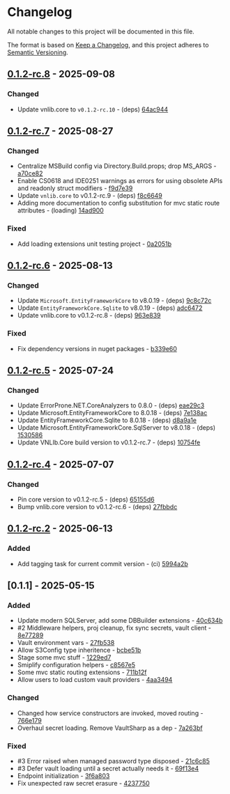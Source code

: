 # Changelog

All notable changes to this project will be documented in this file.

The format is based on [Keep a Changelog](https://keepachangelog.com/en/1.0.0/),
and this project adheres to [Semantic Versioning](https://semver.org/spec/v2.0.0.html).

## [0.1.2-rc.8] - 2025-09-08

### Changed

- Update vnlib.core to `v0.1.2-rc.10` - (deps) [64ac944](https://git.vaughnnugent.com/cgit/vnuge/vnlib-plugins-extensions.git/commit/?id=64ac9441a89943955ead978dba068c9fb8661941)

## [0.1.2-rc.7] - 2025-08-27

### Changed

- Centralize MSBuild config via Directory.Build.props; drop MS_ARGS - [a70ce82](https://git.vaughnnugent.com/cgit/vnuge/vnlib-plugins-extensions.git/commit/?id=a70ce827239c19398e73700c7ce6135225e6a4e5)
- Enable CS0618 and IDE0251 warnings as errors for using obsolete APIs and readonly struct modifiers - [f9d7e39](https://git.vaughnnugent.com/cgit/vnuge/vnlib-plugins-extensions.git/commit/?id=f9d7e39e4bfedde1ff473f10fb57ffc986142084)
- Update `vnlib.core` to v0.1.2-rc.9 - (deps) [f8c6649](https://git.vaughnnugent.com/cgit/vnuge/vnlib-plugins-extensions.git/commit/?id=f8c6649236679ecdd3a434160fbde2c6d3c9f5e7)
- Adding more documentation to config substitution for mvc static route attributes - (loading) [14ad900](https://git.vaughnnugent.com/cgit/vnuge/vnlib-plugins-extensions.git/commit/?id=14ad900e6d2cd74baaa15642093be69d45f748f5)

### Fixed

- Add loading extensions unit testing project - [0a2051b](https://git.vaughnnugent.com/cgit/vnuge/vnlib-plugins-extensions.git/commit/?id=0a2051bb3df2d9883e2854ec5043ba7ac72f74ae)

## [0.1.2-rc.6] - 2025-08-13

### Changed

- Update `Microsoft.EntityFrameworkCore` to v8.0.19 - (deps) [9c8c72c](https://git.vaughnnugent.com/cgit/vnuge/vnlib-plugins-extensions.git/commit/?id=9c8c72c954b2f7a45b759898b8ce2340684ea170)
- Update `EntityFrameworkCore.Sqlite` to v8.0.19 - (deps) [adc6472](https://git.vaughnnugent.com/cgit/vnuge/vnlib-plugins-extensions.git/commit/?id=adc6472a8c140a75d1632bd116bb6a22dfd27f19)
- Update vnlib.core to v0.1.2-rc.8 - (deps) [963e839](https://git.vaughnnugent.com/cgit/vnuge/vnlib-plugins-extensions.git/commit/?id=963e83946bef40acb3caa93dedc2b9a582e5890b)

### Fixed

- Fix dependency versions in nuget packages - [b339e60](https://git.vaughnnugent.com/cgit/vnuge/vnlib-plugins-extensions.git/commit/?id=b339e6006fe8a68a12a9f8cdb0fdbe2cdb8bee39)

## [0.1.2-rc.5] - 2025-07-24

### Changed

- Update ErrorProne.NET.CoreAnalyzers to 0.8.0 - (deps) [eae29c3](https://git.vaughnnugent.com/cgit/vnuge/vnlib-plugins-extensions.git/commit/?id=eae29c379726ff1732bc80ee01879cc872d3fdf5)
- Update Microsoft.EntityFrameworkCore to 8.0.18 - (deps) [7e138ac](https://git.vaughnnugent.com/cgit/vnuge/vnlib-plugins-extensions.git/commit/?id=7e138ac255e28435ff72d86aee6098a29b800de5)
- Update EntityFrameworkCore.Sqlite to 8.0.18 - (deps) [d8a9a1e](https://git.vaughnnugent.com/cgit/vnuge/vnlib-plugins-extensions.git/commit/?id=d8a9a1e0a6e8a09fbd245c0f230d8955f50ea185)
- Update Microsoft.EntityFrameworkCore.SqlServer to v8.0.18 - (deps) [1530586](https://git.vaughnnugent.com/cgit/vnuge/vnlib-plugins-extensions.git/commit/?id=153058682852dc4eecb48383ff3be93659d3e6cc)
- Update VNLIb.Core build version to v0.1.2-rc.7 - (deps) [10754fe](https://git.vaughnnugent.com/cgit/vnuge/vnlib-plugins-extensions.git/commit/?id=10754fe30153b411f8674776fa568466d872ce8f)

## [0.1.2-rc.4] - 2025-07-07

### Changed

- Pin core version to v0.1.2-rc.5 - (deps) [65155d6](https://git.vaughnnugent.com/cgit/vnuge/vnlib-plugins-extensions.git/commit/?id=65155d6fe4bd0ec1075c14c758e05c46f3ae6071)
- Bump vnlib.core version to v0.1.2-rc.6 - (deps) [27fbbdc](https://git.vaughnnugent.com/cgit/vnuge/vnlib-plugins-extensions.git/commit/?id=27fbbdc31dfadd977882bd8d6a421ff556b2a8c0)

## [0.1.2-rc.2] - 2025-06-13

### Added

- Add tagging task for current commit version - (ci) [5994a2b](https://git.vaughnnugent.com/cgit/vnuge/vnlib-plugins-extensions.git/commit/?id=5994a2b28e3ee9c8962a440d247e0538be6cca9d)

## [0.1.1] - 2025-05-15

### Added

- Update modern SQLServer, add some DBBuilder extensions - [40c634b](https://git.vaughnnugent.com/cgit/vnuge/vnlib-plugins-extensions.git/commit/?id=40c634b0f37ce9922dbc32c86e26d5a771daeca3)
- #2 Middleware helpers, proj cleanup, fix sync secrets, vault client - [8e77289](https://git.vaughnnugent.com/cgit/vnuge/vnlib-plugins-extensions.git/commit/?id=8e77289041349b16536497f48f0c0a4ec6fe30f5)
- Vault environment vars - [27fb538](https://git.vaughnnugent.com/cgit/vnuge/vnlib-plugins-extensions.git/commit/?id=27fb5382d80d9bcfb4c65974bbae20c5e7b8ccbc)
- Allow S3Config type inheritence - [bcbe51b](https://git.vaughnnugent.com/cgit/vnuge/vnlib-plugins-extensions.git/commit/?id=bcbe51bef546458cb7fee0d8f1dfd00cf936545a)
- Stage some mvc stuff - [1229ed7](https://git.vaughnnugent.com/cgit/vnuge/vnlib-plugins-extensions.git/commit/?id=1229ed75549de1c56aaee42c921acbd96c4d4c9b)
- Smiplify configuration helpers - [c8567e5](https://git.vaughnnugent.com/cgit/vnuge/vnlib-plugins-extensions.git/commit/?id=c8567e58dc1d4135da1f6cefa6fa66af5fcd7b19)
- Some mvc static routing extensions - [711b12f](https://git.vaughnnugent.com/cgit/vnuge/vnlib-plugins-extensions.git/commit/?id=711b12fa249cba9effecd4e722dd8d460d083659)
- Allow users to load custom vault providers - [4aa3494](https://git.vaughnnugent.com/cgit/vnuge/vnlib-plugins-extensions.git/commit/?id=4aa34942d031221b9177ccf0402c2ec33a551301)

### Changed

- Changed how service constructors are invoked, moved routing - [766e179](https://git.vaughnnugent.com/cgit/vnuge/vnlib-plugins-extensions.git/commit/?id=766e179d110db4f955fffce55f2b0ad41c139179)
- Overhaul secret loading. Remove VaultSharp as a dep - [7a263bf](https://git.vaughnnugent.com/cgit/vnuge/vnlib-plugins-extensions.git/commit/?id=7a263bf54b7967ddeb9f6b662339ec1c74546ce8)

### Fixed

- #3 Error raised when managed password type disposed - [21c6c85](https://git.vaughnnugent.com/cgit/vnuge/vnlib-plugins-extensions.git/commit/?id=21c6c85f540740ac29536a7091346a731aa85148)
- #3 Defer vault loading until a secret actually needs it - [69f13e4](https://git.vaughnnugent.com/cgit/vnuge/vnlib-plugins-extensions.git/commit/?id=69f13e43dfdd8069459800ccc3039f45fc884814)
- Endpoint initialization - [3f6a803](https://git.vaughnnugent.com/cgit/vnuge/vnlib-plugins-extensions.git/commit/?id=3f6a80306935afbd9cc74bd2bec83977a2ae12ae)
- Fix unexpected raw secret erasure - [4237750](https://git.vaughnnugent.com/cgit/vnuge/vnlib-plugins-extensions.git/commit/?id=42377501eb066f99c8e9d3f4a89b7595329e519b)

[0.1.2-rc.8]: https://git.vaughnnugent.com/cgit/vnuge/vnlib-plugins-extensions.git/diff?id=v0.1.2-rc.8&id2=v0.1.2-rc.7
[0.1.2-rc.7]: https://git.vaughnnugent.com/cgit/vnuge/vnlib-plugins-extensions.git/diff?id=v0.1.2-rc.7&id2=v0.1.2-rc.6
[0.1.2-rc.6]: https://git.vaughnnugent.com/cgit/vnuge/vnlib-plugins-extensions.git/diff?id=v0.1.2-rc.6&id2=v0.1.2-rc.5
[0.1.2-rc.5]: https://git.vaughnnugent.com/cgit/vnuge/vnlib-plugins-extensions.git/diff?id=v0.1.2-rc.5&id2=v0.1.2-rc.4
[0.1.2-rc.4]: https://git.vaughnnugent.com/cgit/vnuge/vnlib-plugins-extensions.git/diff?id=v0.1.2-rc.4&id2=v0.1.2-rc.3
[0.1.2-rc.2]: https://git.vaughnnugent.com/cgit/vnuge/vnlib-plugins-extensions.git/diff?id=v0.1.2-rc.2&id2=v0.1.1

<!-- generated by git-cliff -->
